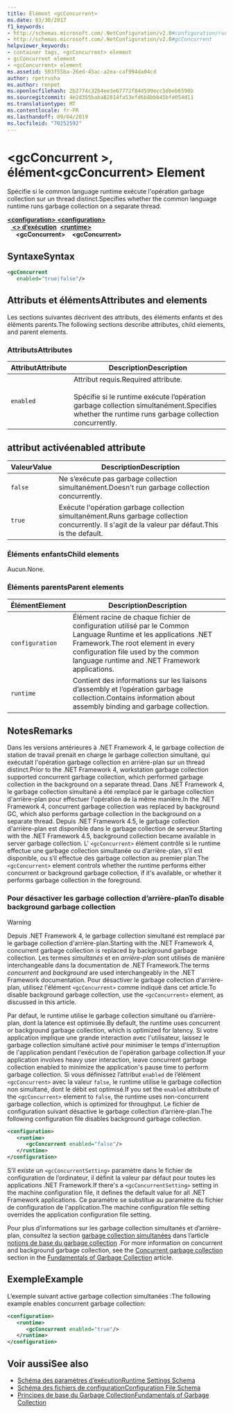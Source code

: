 ```yaml
---
title: Élément <gcConcurrent>
ms.date: 03/30/2017
f1_keywords:
- http://schemas.microsoft.com/.NetConfiguration/v2.0#configuration/runtime/gcConcurrent
- http://schemas.microsoft.com/.NetConfiguration/v2.0#gcConcurrent
helpviewer_keywords:
- container tags, <gcConcurrent> element
- gcConcurrent element
- <gcConcurrent> element
ms.assetid: 503f55ba-26ed-45ac-a2ea-caf994da04cd
author: rpetrusha
ms.author: ronpet
ms.openlocfilehash: 2b2774c32b4ee3e67772f84d599ecc5dbeb6598b
ms.sourcegitcommit: 4e2d355baba82814fa53efd6b8bbb45bfe054d11
ms.translationtype: MT
ms.contentlocale: fr-FR
ms.lasthandoff: 09/04/2019
ms.locfileid: "70252592"
---
```

# <a name="gcconcurrent-element"></a><span data-ttu-id="abc98-102">\<gcConcurrent >, élément</span><span class="sxs-lookup"><span data-stu-id="abc98-102">\<gcConcurrent> Element</span></span>

<span data-ttu-id="abc98-103">Spécifie si le common language runtime exécute l'opération garbage collection sur un thread distinct.</span><span class="sxs-lookup"><span data-stu-id="abc98-103">Specifies whether the common language runtime runs garbage collection on a separate thread.</span></span>

<span data-ttu-id="abc98-104">[ **\<configuration>** ](../configuration-element.md)</span><span class="sxs-lookup"><span data-stu-id="abc98-104">[**\<configuration>**](../configuration-element.md)</span></span>\
<span data-ttu-id="abc98-105">&nbsp;&nbsp;[ **\<> d’exécution**](runtime-element.md)</span><span class="sxs-lookup"><span data-stu-id="abc98-105">&nbsp;&nbsp;[**\<runtime>**](runtime-element.md)</span></span>\
<span data-ttu-id="abc98-106">&nbsp;&nbsp;&nbsp;&nbsp; **\<gcConcurrent>**</span><span class="sxs-lookup"><span data-stu-id="abc98-106">&nbsp;&nbsp;&nbsp;&nbsp;**\<gcConcurrent>**</span></span>  

## <a name="syntax"></a><span data-ttu-id="abc98-107">Syntaxe</span><span class="sxs-lookup"><span data-stu-id="abc98-107">Syntax</span></span>

```xml
<gcConcurrent
   enabled="true|false"/>
```

## <a name="attributes-and-elements"></a><span data-ttu-id="abc98-108">Attributs et éléments</span><span class="sxs-lookup"><span data-stu-id="abc98-108">Attributes and elements</span></span>

<span data-ttu-id="abc98-109">Les sections suivantes décrivent des attributs, des éléments enfants et des éléments parents.</span><span class="sxs-lookup"><span data-stu-id="abc98-109">The following sections describe attributes, child elements, and parent elements.</span></span>

### <a name="attributes"></a><span data-ttu-id="abc98-110">Attributs</span><span class="sxs-lookup"><span data-stu-id="abc98-110">Attributes</span></span>

|<span data-ttu-id="abc98-111">Attribut</span><span class="sxs-lookup"><span data-stu-id="abc98-111">Attribute</span></span>|<span data-ttu-id="abc98-112">Description</span><span class="sxs-lookup"><span data-stu-id="abc98-112">Description</span></span>|
|---------------|-----------------|
|`enabled`|<span data-ttu-id="abc98-113">Attribut requis.</span><span class="sxs-lookup"><span data-stu-id="abc98-113">Required attribute.</span></span><br /><br /> <span data-ttu-id="abc98-114">Spécifie si le runtime exécute l’opération garbage collection simultanément.</span><span class="sxs-lookup"><span data-stu-id="abc98-114">Specifies whether the runtime runs garbage collection concurrently.</span></span>|

## <a name="enabled-attribute"></a><span data-ttu-id="abc98-115">attribut activé</span><span class="sxs-lookup"><span data-stu-id="abc98-115">enabled attribute</span></span>

|<span data-ttu-id="abc98-116">Valeur</span><span class="sxs-lookup"><span data-stu-id="abc98-116">Value</span></span>|<span data-ttu-id="abc98-117">Description</span><span class="sxs-lookup"><span data-stu-id="abc98-117">Description</span></span>|
|-----------|-----------------|
|`false`|<span data-ttu-id="abc98-118">Ne s’exécute pas garbage collection simultanément.</span><span class="sxs-lookup"><span data-stu-id="abc98-118">Doesn't run garbage collection concurrently.</span></span>|
|`true`|<span data-ttu-id="abc98-119">Exécute l'opération garbage collection simultanément.</span><span class="sxs-lookup"><span data-stu-id="abc98-119">Runs garbage collection concurrently.</span></span> <span data-ttu-id="abc98-120">Il s'agit de la valeur par défaut.</span><span class="sxs-lookup"><span data-stu-id="abc98-120">This is the default.</span></span>|

### <a name="child-elements"></a><span data-ttu-id="abc98-121">Éléments enfants</span><span class="sxs-lookup"><span data-stu-id="abc98-121">Child elements</span></span>

<span data-ttu-id="abc98-122">Aucun.</span><span class="sxs-lookup"><span data-stu-id="abc98-122">None.</span></span>

### <a name="parent-elements"></a><span data-ttu-id="abc98-123">Éléments parents</span><span class="sxs-lookup"><span data-stu-id="abc98-123">Parent elements</span></span>

|<span data-ttu-id="abc98-124">Élément</span><span class="sxs-lookup"><span data-stu-id="abc98-124">Element</span></span>|<span data-ttu-id="abc98-125">Description</span><span class="sxs-lookup"><span data-stu-id="abc98-125">Description</span></span>|
|-------------|-----------------|
|`configuration`|<span data-ttu-id="abc98-126">Élément racine de chaque fichier de configuration utilisé par le Common Language Runtime et les applications .NET Framework.</span><span class="sxs-lookup"><span data-stu-id="abc98-126">The root element in every configuration file used by the common language runtime and .NET Framework applications.</span></span>|
|`runtime`|<span data-ttu-id="abc98-127">Contient des informations sur les liaisons d’assembly et l’opération garbage collection.</span><span class="sxs-lookup"><span data-stu-id="abc98-127">Contains information about assembly binding and garbage collection.</span></span>|

## <a name="remarks"></a><span data-ttu-id="abc98-128">Notes</span><span class="sxs-lookup"><span data-stu-id="abc98-128">Remarks</span></span>

<span data-ttu-id="abc98-129">Dans les versions antérieures à .NET Framework 4, le garbage collection de station de travail prenait en charge le garbage collection simultané, qui exécutait l'opération garbage collection en arrière-plan sur un thread distinct.</span><span class="sxs-lookup"><span data-stu-id="abc98-129">Prior to the .NET Framework 4, workstation garbage collection supported concurrent garbage collection, which performed garbage collection in the background on a separate thread.</span></span> <span data-ttu-id="abc98-130">Dans .NET Framework 4, le garbage collection simultané a été remplacé par le garbage collection d'arrière-plan pour effectuer l'opération de la même manière.</span><span class="sxs-lookup"><span data-stu-id="abc98-130">In the .NET Framework 4, concurrent garbage collection was replaced by background GC, which also performs garbage collection in the background on a separate thread.</span></span> <span data-ttu-id="abc98-131">Depuis .NET Framework 4.5, le garbage collection d'arrière-plan est disponible dans le garbage collection de serveur.</span><span class="sxs-lookup"><span data-stu-id="abc98-131">Starting with the .NET Framework 4.5, background collection became available in server garbage collection.</span></span> <span data-ttu-id="abc98-132">L' `<gcConcurrent>` élément contrôle si le runtime effectue une garbage collection simultanée ou d’arrière-plan, s’il est disponible, ou s’il effectue des garbage collection au premier plan.</span><span class="sxs-lookup"><span data-stu-id="abc98-132">The `<gcConcurrent>` element controls whether the runtime performs either concurrent or background garbage collection, if it's available, or whether it performs garbage collection in the foreground.</span></span>

### <a name="to-disable-background-garbage-collection"></a><span data-ttu-id="abc98-133">Pour désactiver les garbage collection d’arrière-plan</span><span class="sxs-lookup"><span data-stu-id="abc98-133">To disable background garbage collection</span></span>

> [!WARNING]
> <span data-ttu-id="abc98-134">Depuis .NET Framework 4, le garbage collection simultané est remplacé par le garbage collection d'arrière-plan.</span><span class="sxs-lookup"><span data-stu-id="abc98-134">Starting with the .NET Framework 4, concurrent garbage collection is replaced by background garbage collection.</span></span> <span data-ttu-id="abc98-135">Les termes *simultanés* et en *arrière-plan* sont utilisés de manière interchangeable dans la documentation de .NET Framework.</span><span class="sxs-lookup"><span data-stu-id="abc98-135">The terms *concurrent* and *background* are used interchangeably in the .NET Framework documentation.</span></span> <span data-ttu-id="abc98-136">Pour désactiver le garbage collection d'arrière-plan, utilisez l'élément `<gcConcurrent>` comme indiqué dans cet article.</span><span class="sxs-lookup"><span data-stu-id="abc98-136">To disable background garbage collection, use the `<gcConcurrent>` element, as discussed in this article.</span></span>

<span data-ttu-id="abc98-137">Par défaut, le runtime utilise le garbage collection simultané ou d’arrière-plan, dont la latence est optimisée.</span><span class="sxs-lookup"><span data-stu-id="abc98-137">By default, the runtime uses concurrent or background garbage collection, which is optimized for latency.</span></span> <span data-ttu-id="abc98-138">Si votre application implique une grande interaction avec l'utilisateur, laissez le garbage collection simultané activé pour minimiser le temps d'interruption de l'application pendant l'exécution de l'opération garbage collection.</span><span class="sxs-lookup"><span data-stu-id="abc98-138">If your application involves heavy user interaction, leave concurrent garbage collection enabled to minimize the application's pause time to perform garbage collection.</span></span> <span data-ttu-id="abc98-139">Si vous définissez l’attribut `enabled` de l’élément `<gcConcurrent>` avec la valeur `false`, le runtime utilise le garbage collection non simultané, dont le débit est optimisé.</span><span class="sxs-lookup"><span data-stu-id="abc98-139">If you set the `enabled` attribute of the `<gcConcurrent>` element to `false`, the runtime uses non-concurrent garbage collection, which is optimized for throughput.</span></span> <span data-ttu-id="abc98-140">Le fichier de configuration suivant désactive le garbage collection d’arrière-plan.</span><span class="sxs-lookup"><span data-stu-id="abc98-140">The following configuration file disables background garbage collection.</span></span>

```xml
<configuration>
   <runtime>
      <gcConcurrent enabled="false"/>
   </runtime>
</configuration>
```

 <span data-ttu-id="abc98-141">S’il existe un `<gcConcurrentSetting>` paramètre dans le fichier de configuration de l’ordinateur, il définit la valeur par défaut pour toutes les applications .NET Framework.</span><span class="sxs-lookup"><span data-stu-id="abc98-141">If there's a `<gcConcurrentSetting>` setting in the machine configuration file, it defines the default value for all .NET Framework applications.</span></span> <span data-ttu-id="abc98-142">Ce paramètre se substitue au paramètre du fichier de configuration de l'application.</span><span class="sxs-lookup"><span data-stu-id="abc98-142">The machine configuration file setting overrides the application configuration file setting.</span></span>

 <span data-ttu-id="abc98-143">Pour plus d’informations sur les garbage collection simultanés et d’arrière-plan, consultez la section [garbage collection simultanées](../../../../standard/garbage-collection/fundamentals.md#concurrent-garbage-collection) dans l’article [notions de base du garbage collection](../../../../standard/garbage-collection/fundamentals.md) .</span><span class="sxs-lookup"><span data-stu-id="abc98-143">For more information on concurrent and background garbage collection, see the [Concurrent garbage collection](../../../../standard/garbage-collection/fundamentals.md#concurrent-garbage-collection) section in the [Fundamentals of Garbage Collection](../../../../standard/garbage-collection/fundamentals.md) article.</span></span>

## <a name="example"></a><span data-ttu-id="abc98-144">Exemple</span><span class="sxs-lookup"><span data-stu-id="abc98-144">Example</span></span>

<span data-ttu-id="abc98-145">L’exemple suivant active garbage collection simultanées :</span><span class="sxs-lookup"><span data-stu-id="abc98-145">The following example enables concurrent garbage collection:</span></span>

```xml
<configuration>
   <runtime>
      <gcConcurrent enabled="true"/>
   </runtime>
</configuration>
```

## <a name="see-also"></a><span data-ttu-id="abc98-146">Voir aussi</span><span class="sxs-lookup"><span data-stu-id="abc98-146">See also</span></span>

- [<span data-ttu-id="abc98-147">Schéma des paramètres d’exécution</span><span class="sxs-lookup"><span data-stu-id="abc98-147">Runtime Settings Schema</span></span>](index.md)
- [<span data-ttu-id="abc98-148">Schéma des fichiers de configuration</span><span class="sxs-lookup"><span data-stu-id="abc98-148">Configuration File Schema</span></span>](../index.md)
- [<span data-ttu-id="abc98-149">Principes de base du Garbage Collection</span><span class="sxs-lookup"><span data-stu-id="abc98-149">Fundamentals of Garbage Collection</span></span>](../../../../standard/garbage-collection/fundamentals.md)
